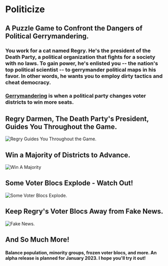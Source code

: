# Politicize
 
## A Puzzle Game to Confront the Dangers of Political Gerrymandering.

### You work for a cat named Regry. He's the president of the Death Party, a political organization that fights for a society with no laws. To gain power, he's enlisted you -- the nation's top political scientist -- to gerrymander political maps in his favor. In other words, he wants you to employ dirty tactics and cheat democracy.

### [Gerrymandering](https://assets.nationbuilder.com/fairvote/pages/6634/meta_images/original/How_to_Steal_an_Election_-_Gerrymandering.svg.png?1505232361) is when a political party changes voter districts to win more seats.

## Regry Darmen, The Death Party's President, Guides You Throughout the Game.


![Regry Guides You Throughout the Game.](https://user-images.githubusercontent.com/92184485/185762039-ca3a28fa-2259-48db-9dff-5f6eaf3f602b.gif)


## Win a Majority of Districts to Advance.


![Win A Majority](https://user-images.githubusercontent.com/92184485/185762696-5070c379-234e-4584-a5a4-bba1ce656e6b.gif)


## Some Voter Blocs Explode - Watch Out!


![Some Voter Blocs Explode.](https://user-images.githubusercontent.com/92184485/185762233-4a87a0b6-8d1e-4336-80b7-2b5e930b26db.gif)


## Keep Regry's Voter Blocs Away from Fake News.


![Fake News.](https://user-images.githubusercontent.com/92184485/185762496-abb5ab5e-bb02-4734-9c2d-ba9e76673b6d.gif)


## And So Much More!

#### Balance population, minority groups, frozen voter blocs, and more. An alpha release is planned for January 2023. I hope you'll try it out!
